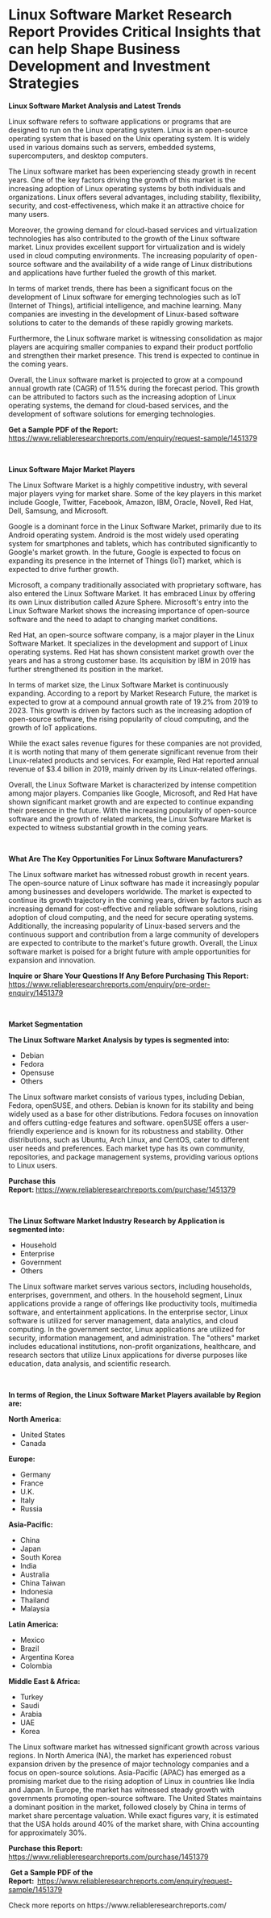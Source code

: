 <p><h1>Linux Software Market Research Report Provides Critical Insights that can help Shape Business Development and Investment Strategies</h1></p><p><strong>Linux Software Market Analysis and Latest Trends</strong></p>
<p><p>Linux software refers to software applications or programs that are designed to run on the Linux operating system. Linux is an open-source operating system that is based on the Unix operating system. It is widely used in various domains such as servers, embedded systems, supercomputers, and desktop computers.</p><p>The Linux software market has been experiencing steady growth in recent years. One of the key factors driving the growth of this market is the increasing adoption of Linux operating systems by both individuals and organizations. Linux offers several advantages, including stability, flexibility, security, and cost-effectiveness, which make it an attractive choice for many users.</p><p>Moreover, the growing demand for cloud-based services and virtualization technologies has also contributed to the growth of the Linux software market. Linux provides excellent support for virtualization and is widely used in cloud computing environments. The increasing popularity of open-source software and the availability of a wide range of Linux distributions and applications have further fueled the growth of this market.</p><p>In terms of market trends, there has been a significant focus on the development of Linux software for emerging technologies such as IoT (Internet of Things), artificial intelligence, and machine learning. Many companies are investing in the development of Linux-based software solutions to cater to the demands of these rapidly growing markets.</p><p>Furthermore, the Linux software market is witnessing consolidation as major players are acquiring smaller companies to expand their product portfolio and strengthen their market presence. This trend is expected to continue in the coming years.</p><p>Overall, the Linux software market is projected to grow at a compound annual growth rate (CAGR) of 11.5% during the forecast period. This growth can be attributed to factors such as the increasing adoption of Linux operating systems, the demand for cloud-based services, and the development of software solutions for emerging technologies.</p></p>
<p><strong>Get a Sample PDF of the Report:&nbsp;</strong> <a href="https://www.reliableresearchreports.com/enquiry/request-sample/1451379">https://www.reliableresearchreports.com/enquiry/request-sample/1451379</a></p>
<p>&nbsp;</p>
<p><strong>Linux Software Major Market Players</strong></p>
<p><p>The Linux Software Market is a highly competitive industry, with several major players vying for market share. Some of the key players in this market include Google, Twitter, Facebook, Amazon, IBM, Oracle, Novell, Red Hat, Dell, Samsung, and Microsoft.</p><p>Google is a dominant force in the Linux Software Market, primarily due to its Android operating system. Android is the most widely used operating system for smartphones and tablets, which has contributed significantly to Google's market growth. In the future, Google is expected to focus on expanding its presence in the Internet of Things (IoT) market, which is expected to drive further growth.</p><p>Microsoft, a company traditionally associated with proprietary software, has also entered the Linux Software Market. It has embraced Linux by offering its own Linux distribution called Azure Sphere. Microsoft's entry into the Linux Software Market shows the increasing importance of open-source software and the need to adapt to changing market conditions.</p><p>Red Hat, an open-source software company, is a major player in the Linux Software Market. It specializes in the development and support of Linux operating systems. Red Hat has shown consistent market growth over the years and has a strong customer base. Its acquisition by IBM in 2019 has further strengthened its position in the market.</p><p>In terms of market size, the Linux Software Market is continuously expanding. According to a report by Market Research Future, the market is expected to grow at a compound annual growth rate of 19.2% from 2019 to 2023. This growth is driven by factors such as the increasing adoption of open-source software, the rising popularity of cloud computing, and the growth of IoT applications.</p><p>While the exact sales revenue figures for these companies are not provided, it is worth noting that many of them generate significant revenue from their Linux-related products and services. For example, Red Hat reported annual revenue of $3.4 billion in 2019, mainly driven by its Linux-related offerings.</p><p>Overall, the Linux Software Market is characterized by intense competition among major players. Companies like Google, Microsoft, and Red Hat have shown significant market growth and are expected to continue expanding their presence in the future. With the increasing popularity of open-source software and the growth of related markets, the Linux Software Market is expected to witness substantial growth in the coming years.</p></p>
<p>&nbsp;</p>
<p><strong>What Are The Key Opportunities For Linux Software Manufacturers?</strong></p>
<p><p>The Linux software market has witnessed robust growth in recent years. The open-source nature of Linux software has made it increasingly popular among businesses and developers worldwide. The market is expected to continue its growth trajectory in the coming years, driven by factors such as increasing demand for cost-effective and reliable software solutions, rising adoption of cloud computing, and the need for secure operating systems. Additionally, the increasing popularity of Linux-based servers and the continuous support and contribution from a large community of developers are expected to contribute to the market's future growth. Overall, the Linux software market is poised for a bright future with ample opportunities for expansion and innovation.</p></p>
<p><strong>Inquire or Share Your Questions If Any Before Purchasing This Report:</strong> <a href="https://www.reliableresearchreports.com/enquiry/pre-order-enquiry/1451379">https://www.reliableresearchreports.com/enquiry/pre-order-enquiry/1451379</a></p>
<p>&nbsp;</p>
<p><strong>Market Segmentation</strong></p>
<p><strong>The Linux Software Market Analysis by types is segmented into:</strong></p>
<p><ul><li>Debian</li><li>Fedora</li><li>Opensuse</li><li>Others</li></ul></p>
<p><p>The Linux software market consists of various types, including Debian, Fedora, openSUSE, and others. Debian is known for its stability and being widely used as a base for other distributions. Fedora focuses on innovation and offers cutting-edge features and software. openSUSE offers a user-friendly experience and is known for its robustness and stability. Other distributions, such as Ubuntu, Arch Linux, and CentOS, cater to different user needs and preferences. Each market type has its own community, repositories, and package management systems, providing various options to Linux users.</p></p>
<p><strong>Purchase this Report:&nbsp;</strong><a href="https://www.reliableresearchreports.com/purchase/1451379">https://www.reliableresearchreports.com/purchase/1451379</a></p>
<p>&nbsp;</p>
<p><strong>The Linux Software Market Industry Research by Application is segmented into:</strong></p>
<p><ul><li>Household</li><li>Enterprise</li><li>Government</li><li>Others</li></ul></p>
<p><p>The Linux software market serves various sectors, including households, enterprises, government, and others. In the household segment, Linux applications provide a range of offerings like productivity tools, multimedia software, and entertainment applications. In the enterprise sector, Linux software is utilized for server management, data analytics, and cloud computing. In the government sector, Linux applications are utilized for security, information management, and administration. The "others" market includes educational institutions, non-profit organizations, healthcare, and research sectors that utilize Linux applications for diverse purposes like education, data analysis, and scientific research.</p></p>
<p>&nbsp;</p>
<p><strong>In terms of Region, the Linux Software Market Players available by Region are:</strong></p>
<p>
    <p> <strong> North America: </strong>
        <ul>
            <li>United States</li>
            <li>Canada</li>
        </ul>
        </p> 
    <p> <strong> Europe: </strong>
        <ul>
            <li>Germany</li>
            <li>France</li>
            <li>U.K.</li>
            <li>Italy</li>
            <li>Russia</li>
        </ul>
        </p> 
    <p> <strong> Asia-Pacific: </strong>
        <ul>
            <li>China</li>
            <li>Japan</li>
            <li>South Korea</li>
            <li>India</li>
            <li>Australia</li>
            <li>China Taiwan</li>
            <li>Indonesia</li>
            <li>Thailand</li>
            <li>Malaysia</li>
        </ul>
        </p> 
    <p> <strong> Latin America: </strong>
        <ul>
            <li>Mexico</li>
            <li>Brazil</li>
            <li>Argentina Korea</li>
            <li>Colombia</li>
        </ul>
        </p> 
    <p> <strong> Middle East & Africa: </strong>
        <ul>
            <li>Turkey</li>
            <li>Saudi</li>
            <li>Arabia</li>
            <li>UAE</li>
            <li>Korea</li>
        </ul>
    </p>
    </p>
<p><p>The Linux software market has witnessed significant growth across various regions. In North America (NA), the market has experienced robust expansion driven by the presence of major technology companies and a focus on open-source solutions. Asia-Pacific (APAC) has emerged as a promising market due to the rising adoption of Linux in countries like India and Japan. In Europe, the market has witnessed steady growth with governments promoting open-source software. The United States maintains a dominant position in the market, followed closely by China in terms of market share percentage valuation. While exact figures vary, it is estimated that the USA holds around 40% of the market share, with China accounting for approximately 30%.</p></p>
<p><strong>Purchase this Report: </strong><a href="https://www.reliableresearchreports.com/purchase/1451379">https://www.reliableresearchreports.com/purchase/1451379</a></p>
<p>&nbsp;<strong>Get a Sample PDF of the Report:&nbsp;&nbsp;</strong><a href="https://www.reliableresearchreports.com/enquiry/request-sample/1451379">https://www.reliableresearchreports.com/enquiry/request-sample/1451379</a></p>
<p><strong></strong></p>
<p>Check more reports on https://www.reliableresearchreports.com/</p>